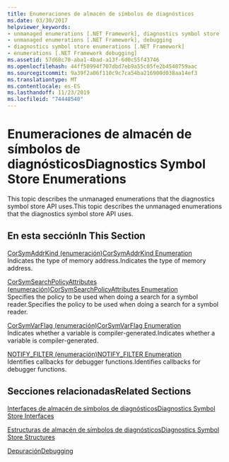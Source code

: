 ```yaml
---
title: Enumeraciones de almacén de símbolos de diagnósticos
ms.date: 03/30/2017
helpviewer_keywords:
- unmanaged enumerations [.NET Framework], diagnostics symbol store
- unmanaged enumerations [.NET Framework], debugging
- diagnostics symbol store enumerations [.NET Framework]
- enumerations [.NET Framework debugging]
ms.assetid: 57d68c70-aba1-4bad-a13f-6d0c55f43746
ms.openlocfilehash: 44ff50994f707dbd7eb9a55c05fe2b4540759aac
ms.sourcegitcommit: 9a39f2a06f110c9c7ca54ba216900d038aa14ef3
ms.translationtype: MT
ms.contentlocale: es-ES
ms.lasthandoff: 11/23/2019
ms.locfileid: "74448540"
---
```

# <a name="diagnostics-symbol-store-enumerations"></a><span data-ttu-id="32b57-102">Enumeraciones de almacén de símbolos de diagnósticos</span><span class="sxs-lookup"><span data-stu-id="32b57-102">Diagnostics Symbol Store Enumerations</span></span>
<span data-ttu-id="32b57-103">This topic describes the unmanaged enumerations that the diagnostics symbol store API uses.</span><span class="sxs-lookup"><span data-stu-id="32b57-103">This topic describes the unmanaged enumerations that the diagnostics symbol store API uses.</span></span>  
  
## <a name="in-this-section"></a><span data-ttu-id="32b57-104">En esta sección</span><span class="sxs-lookup"><span data-stu-id="32b57-104">In This Section</span></span>  
 [<span data-ttu-id="32b57-105">CorSymAddrKind (enumeración)</span><span class="sxs-lookup"><span data-stu-id="32b57-105">CorSymAddrKind Enumeration</span></span>](../../../../docs/framework/unmanaged-api/diagnostics/corsymaddrkind-enumeration.md)  
 <span data-ttu-id="32b57-106">Indicates the type of memory address.</span><span class="sxs-lookup"><span data-stu-id="32b57-106">Indicates the type of memory address.</span></span>  
  
 [<span data-ttu-id="32b57-107">CorSymSearchPolicyAttributes (enumeración)</span><span class="sxs-lookup"><span data-stu-id="32b57-107">CorSymSearchPolicyAttributes Enumeration</span></span>](../../../../docs/framework/unmanaged-api/diagnostics/corsymsearchpolicyattributes-enumeration.md)  
 <span data-ttu-id="32b57-108">Specifies the policy to be used when doing a search for a symbol reader.</span><span class="sxs-lookup"><span data-stu-id="32b57-108">Specifies the policy to be used when doing a search for a symbol reader.</span></span>  
  
 [<span data-ttu-id="32b57-109">CorSymVarFlag (enumeración)</span><span class="sxs-lookup"><span data-stu-id="32b57-109">CorSymVarFlag Enumeration</span></span>](../../../../docs/framework/unmanaged-api/diagnostics/corsymvarflag-enumeration.md)  
 <span data-ttu-id="32b57-110">Indicates whether a variable is compiler-generated.</span><span class="sxs-lookup"><span data-stu-id="32b57-110">Indicates whether a variable is compiler-generated.</span></span>  
  
 [<span data-ttu-id="32b57-111">NOTIFY_FILTER (enumeración)</span><span class="sxs-lookup"><span data-stu-id="32b57-111">NOTIFY_FILTER Enumeration</span></span>](../../../../docs/framework/unmanaged-api/diagnostics/notify-filter-enumeration.md)  
 <span data-ttu-id="32b57-112">Identifies callbacks for debugger functions.</span><span class="sxs-lookup"><span data-stu-id="32b57-112">Identifies callbacks for debugger functions.</span></span>  
  
## <a name="related-sections"></a><span data-ttu-id="32b57-113">Secciones relacionadas</span><span class="sxs-lookup"><span data-stu-id="32b57-113">Related Sections</span></span>  
 [<span data-ttu-id="32b57-114">Interfaces de almacén de símbolos de diagnósticos</span><span class="sxs-lookup"><span data-stu-id="32b57-114">Diagnostics Symbol Store Interfaces</span></span>](../../../../docs/framework/unmanaged-api/diagnostics/diagnostics-symbol-store-interfaces.md)  
  
 [<span data-ttu-id="32b57-115">Estructuras de almacén de símbolos de diagnósticos</span><span class="sxs-lookup"><span data-stu-id="32b57-115">Diagnostics Symbol Store Structures</span></span>](../../../../docs/framework/unmanaged-api/diagnostics/diagnostics-symbol-store-structures.md)  
  
 [<span data-ttu-id="32b57-116">Depuración</span><span class="sxs-lookup"><span data-stu-id="32b57-116">Debugging</span></span>](../../../../docs/framework/unmanaged-api/debugging/index.md)

